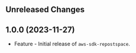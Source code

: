 Unreleased Changes
------------------

1.0.0 (2023-11-27)
------------------

* Feature - Initial release of `aws-sdk-repostspace`.

